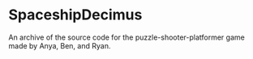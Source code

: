 # SpaceshipDecimus
An archive of the source code for the puzzle-shooter-platformer game made by Anya, Ben, and Ryan.
